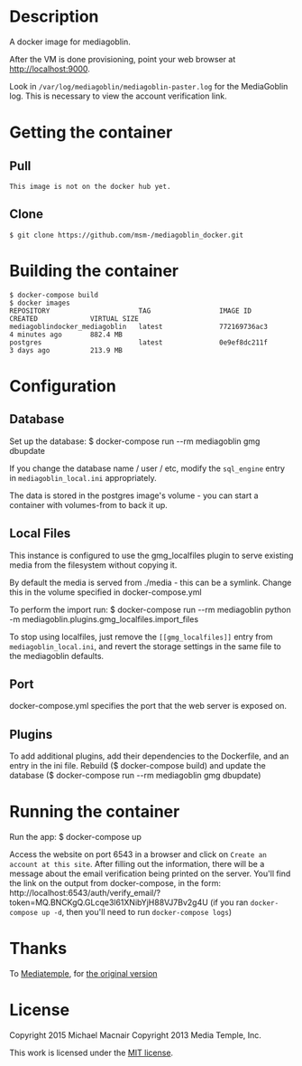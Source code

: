 # Description

A docker image for mediagoblin.

After the VM is done provisioning, point your web browser at <http://localhost:9000>.

Look in `/var/log/mediagoblin/mediagoblin-paster.log` for the MediaGoblin log.  This is necessary to view the account verification link.

# Getting the container

## Pull

    This image is not on the docker hub yet.

## Clone
    $ git clone https://github.com/msm-/mediagoblin_docker.git

# Building the container

    $ docker-compose build
    $ docker images
    REPOSITORY                      TAG                 IMAGE ID            CREATED             VIRTUAL SIZE
    mediagoblindocker_mediagoblin   latest              772169736ac3        4 minutes ago       882.4 MB
    postgres                        latest              0e9ef8dc211f        3 days ago          213.9 MB

# Configuration

## Database
Set up the database:
    $ docker-compose run --rm mediagoblin gmg dbupdate

If you change the database name / user / etc, modify the `sql_engine` entry in `mediagoblin_local.ini` appropriately.

The data is stored in the postgres image's volume - you can start a container with volumes-from to back it up.

## Local Files
This instance is configured to use the gmg\_localfiles plugin to serve existing media from the filesystem without copying it.

By default the media is served from ./media - this can be a symlink. Change this in the volume specified in docker-compose.yml

To perform the import run:
    $ docker-compose run --rm mediagoblin python -m mediagoblin.plugins.gmg_localfiles.import_files

To stop using localfiles, just remove the `[[gmg_localfiles]]` entry from `mediagoblin_local.ini`, and revert the storage settings in the same file to the mediagoblin defaults.

## Port
docker-compose.yml specifies the port that the web server is exposed on.

## Plugins
To add additional plugins, add their dependencies to the Dockerfile, and an entry in the ini file. Rebuild ($ docker-compose build) and update the database ($ docker-compose run --rm mediagoblin gmg dbupdate)

# Running the container

Run the app:
    $ docker-compose up

Access the website on port 6543 in a browser and click on `Create an account at this site`.  After filling out the information, there will be a message about the email verification being printed on the server. You'll find the link on the output from docker-compose, in the form:
    http://localhost:6543/auth/verify_email/?token=MQ.BNCKgQ.GLcqe3l61XNibYjH88VJ7Bv2g4U
(if you ran `docker-compose up -d`, then you'll need to run `docker-compose logs`)

# Thanks

To [Mediatemple](https://mediatemple.net/), for [the original version](https://github.com/mediatemple/federated_services_oscon_2013)

# License

Copyright 2015 Michael Macnair
Copyright 2013 Media Temple, Inc.

This work is licensed under the [MIT license](LICENSE.md).
